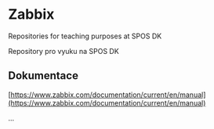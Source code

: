 # Zabbix
Repositories for teaching purposes at SPOS DK

Repository pro vyuku na SPOS DK

## Dokumentace

[https://www.zabbix.com/documentation/current/en/manual](https://www.zabbix.com/documentation/current/en/manual)

...